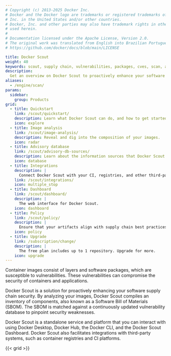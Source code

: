 ```yaml
---
# Copyright (c) 2013-2025 Docker Inc.
# Docker and the Docker logo are trademarks or registered trademarks of Docker,
# Inc. in the United States and/or other countries.
# Docker, Inc. and other parties may also have trademark rights in other terms
# used herein.
#
# Documentation licensed under the Apache License, Version 2.0.
# The original work was translated from English into Brazilian Portuguese.
# https://github.com/docker/docs/blob/main/LICENSE

title: Docker Scout
weight: 40
keywords: scout, supply chain, vulnerabilities, packages, cves, scan, analysis, analyze
description:
  Get an overview on Docker Scout to proactively enhance your software supply chain security
aliases:
  - /engine/scan/
params:
  sidebar:
    group: Products
grid:
  - title: Quickstart
    link: /scout/quickstart/
    description: Learn what Docker Scout can do, and how to get started.
    icon: explore
  - title: Image analysis
    link: /scout/image-analysis/
    description: Reveal and dig into the composition of your images.
    icon: radar
  - title: Advisory database
    link: /scout/advisory-db-sources/
    description: Learn about the information sources that Docker Scout uses.
    icon: database
  - title: Integrations
    description: |
      Connect Docker Scout with your CI, registries, and other third-party services.
    link: /scout/integrations/
    icon: multiple_stop
  - title: Dashboard
    link: /scout/dashboard/
    description: |
      The web interface for Docker Scout.
    icon: dashboard
  - title: Policy
    link: /scout/policy/
    description: |
      Ensure that your artifacts align with supply chain best practices.
    icon: policy
  - title: Upgrade
    link: /subscription/change/
    description: |
      The free plan includes up to 1 repository. Upgrade for more.
    icon: upgrade
---
```

Container images consist of layers and software packages, which are susceptible to vulnerabilities.
These vulnerabilities can compromise the security of containers and applications.

Docker Scout is a solution for proactively enhancing your software supply chain security.
By analyzing your images, Docker Scout compiles an inventory of components, also known as a Software Bill of Materials (SBOM).
The SBOM is matched against a continuously updated vulnerability database to pinpoint security weaknesses.

Docker Scout is a standalone service and platform that you can interact with
using Docker Desktop, Docker Hub, the Docker CLI, and the Docker Scout Dashboard.
Docker Scout also facilitates integrations with third-party systems, such as container registries and CI platforms.

{{< grid >}}
